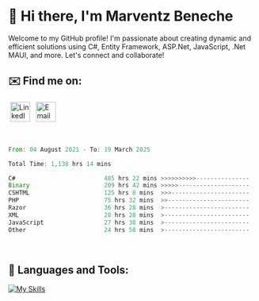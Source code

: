 # 👋 Hi there, I'm Marventz Beneche

Welcome to my GitHub profile! I'm passionate about creating dynamic and efficient solutions using C#, Entity Framework, ASP.Net, JavaScript, .Net MAUI, and more. Let's connect and collaborate!

## ✉️ Find me on:
 <a href="https://linkedin.com/in/benechem" target="_blank" rel="noopener noreferrer"> <img src="https://icons.iconarchive.com/icons/limav/flat-gradient-social/512/Linkedin-icon.png" alt="LinkedIn" height="40" style="vertical-align:top; margin:4px"></a>
 <a href="mailto:info@benechem.co"> <img src="https://icons.iconarchive.com/icons/dtafalonso/android-lollipop/512/Gmail-icon.png" alt="Email" height="40" style="vertical-align:top; margin:4px"></a>
</p>

<br/>
<!--START_SECTION:waka-->

```rust
From: 04 August 2021 - To: 19 March 2025

Total Time: 1,138 hrs 14 mins

C#                         485 hrs 22 mins >>>>>>>>>>---------------   41.73 %
Binary                     209 hrs 42 mins >>>>>--------------------   18.03 %
CSHTML                     125 hrs 8 mins  >>>----------------------   10.76 %
PHP                        75 hrs 32 mins  >>-----------------------   06.49 %
Razor                      36 hrs 28 mins  >------------------------   03.14 %
XML                        28 hrs 28 mins  >------------------------   02.45 %
JavaScript                 27 hrs 38 mins  >------------------------   02.38 %
Other                      24 hrs 58 mins  >------------------------   02.15 %
```

<!--END_SECTION:waka-->
<br />

## 🧰 Languages and Tools:

[![My Skills](https://skillicons.dev/icons?i=js,html,css,cs,java,php,mysql,dotnet,bootstrap,visualstudio,vscode,androidstudio,azure,xd,wordpress,raspberrypi)](https://skillicons.dev)
<br />

